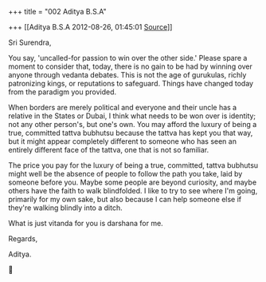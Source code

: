 +++
title = "002 Aditya B.S.A"

+++
[[Aditya B.S.A	2012-08-26, 01:45:01 [Source](https://groups.google.com/g/bvparishat/c/DLu-CapsFnM)]]



Sri Surendra,

You say, 'uncalled-for passion to win over the other side.' Please spare a moment to consider that, today, there is no gain to be had by winning over anyone through vedanta debates. This is not the age of gurukulas, richly patronizing kings, or reputations to safeguard. Things have changed today from the paradigm you provided.

When borders are merely political and everyone and their uncle has a relative in the States or Dubai, I think what needs to be won over is identity; not any other person's, but one's own. You may afford the luxury of being a true, committed tattva bubhutsu because the tattva has kept you that way, but it might appear completely different to someone who has seen an entirely different face of the tattva, one that is not so familiar.

The price you pay for the luxury of being a true, committed, tattva bubhutsu might well be the absence of people to follow the path you take, laid by someone before you. Maybe some people are beyond curiosity, and maybe others have the faith to walk blindfolded. I like to try to see where I'm going, primarily for my own sake, but also because I can help someone else if they're walking blindly into a ditch.

What is just vitanda for you is darshana for me.

Regards,

Aditya.



